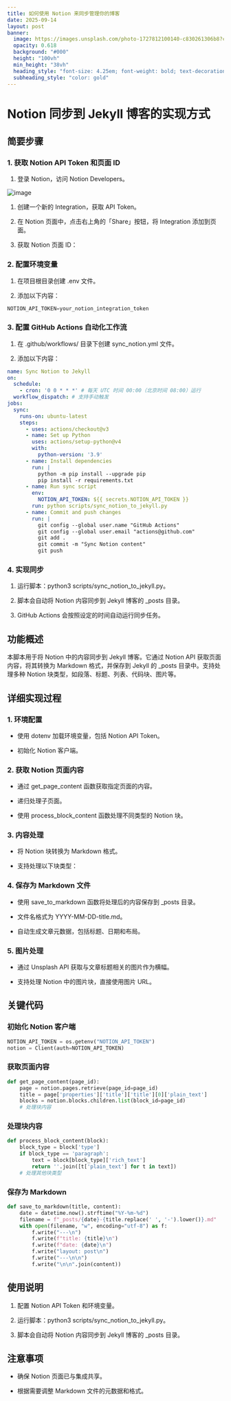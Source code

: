```yaml
---
title: 如何使用 Notion 来同步管理你的博客
date: 2025-09-14
layout: post
banner:
  image: https://images.unsplash.com/photo-1727812100140-c830261306b8?crop=entropy&cs=tinysrgb&fit=max&fm=jpg&ixid=M3w2OTIwMzJ8MHwxfHJhbmRvbXx8fHx8fHx8fDE3NTc4NzQzMzR8&ixlib=rb-4.1.0&q=80&w=1080
  opacity: 0.618
  background: "#000"
  height: "100vh"
  min_height: "38vh"
  heading_style: "font-size: 4.25em; font-weight: bold; text-decoration: underline"
  subheading_style: "color: gold"
---
```


# Notion 同步到 Jekyll 博客的实现方式

## 简要步骤

### 1. 获取 Notion API Token 和页面 ID

1. 登录 Notion，访问 Notion Developers。

![image](https://prod-files-secure.s3.us-west-2.amazonaws.com/a7a0cc5a-89b9-4cda-8686-1fba0ca52f40/d19c1afe-dea5-4312-9333-786b0ba83054/image.png?X-Amz-Algorithm=AWS4-HMAC-SHA256&X-Amz-Content-Sha256=UNSIGNED-PAYLOAD&X-Amz-Credential=ASIAZI2LB466ZEOXKWW2%2F20250914%2Fus-west-2%2Fs3%2Faws4_request&X-Amz-Date=20250914T182532Z&X-Amz-Expires=3600&X-Amz-Security-Token=IQoJb3JpZ2luX2VjEOX%2F%2F%2F%2F%2F%2F%2F%2F%2F%2FwEaCXVzLXdlc3QtMiJIMEYCIQCw%2FiJsRoy67%2FMabRa6k%2BUOwJjbCe49UiwhPfN9w9ipyAIhAIPiiaC4k%2BA5xiqk9cg9wvFP5nBSL3QlIxhXAJS7k8kDKv8DCF4QABoMNjM3NDIzMTgzODA1IgyVQm7PTBn%2B8%2FYoCPEq3AOG3ZSbjnfPXtbqM3xEuZmy7qbAULUV8G1cHnUqqYUXawCXEXWeQg6LfOmy7SBjKgBw3599rKA590wBNwpczObISSIVCHrKxvhT7nNHyEABr1YlzjNXaLZCv8KldStEgPzVHo0in8XY3P0sQq5DS%2Br9kBzWAxCVluO8YDFQs2Wm2xfIzaLuIrUBtLMBVGWwt2O3GhPrGUyI2iohLgJcN8HdGDZx6hRmqsaAUYpZm%2FXpDTA4UOu2RwQGvzItm1F1FZV0pgQECMHUt4mOOjYQb6BBgprsg74SZWMDLLdIaq4%2BVzCKKVK4k957iky4WJ7Px37d5jOdkKwjDn6Oiyu2qKbbbsICkC3gkxrWclPnlgVYh7HQkQwoAKbAlLOp4paVKqfot97JVtzDJTcp4QwSDZ54NelpsmIoE5PaU63e9TXaW9jvw2j4pwZ4rulNm%2BJZgE2JpMt61o%2BfrIpxCMfzIshvCDX%2BGoslKI4pDmYVeKj9m19Mck0DZhVBToemX87%2B9OOFFcVXrTqAUTKfjpOerp7ckJd7dOgXb9ALoErM7RGj5Cv%2BvZiCgENmMLCcs6gKVlZyqIgDeShgXRLqfcu3sMjsDEhLoCcTZGa35fIQc0el%2B5THN8bzxc%2F11XE%2FVTDO%2F5rGBjqkATRjSuc60vn9O6SBiy7I9P%2Bnov3X5KtRzI%2F5i4zB5zwJMRDjidCA%2FjkTPEmhW5BKyOgJrIVhTkGmRBwoh16ZJtFp3dh%2FLHYE%2BRXDslvFPNp9%2B0bLevm%2FC%2FSXHw7tOlELacilnHiu8j%2FDLxpCcva%2Bdn8AfGGudt61P8NTexKgGxcYGfvA1rtYxGH1%2B2WA6M4h8H%2BhJXgYAnh9GJKM9QXXS6COiLda&X-Amz-Signature=105b9d576012f8fbc5840097e019dcf9170c386ffd9b19dd9db82d731db2ff7d&X-Amz-SignedHeaders=host&x-amz-checksum-mode=ENABLED&x-id=GetObject)

1. 创建一个新的 Integration，获取 API Token。

1. 在 Notion 页面中，点击右上角的「Share」按钮，将 Integration 添加到页面。

1. 获取 Notion 页面 ID：


### 2. 配置环境变量

1. 在项目根目录创建 .env 文件。

1. 添加以下内容：

```javascript
NOTION_API_TOKEN=your_notion_integration_token
```

### 3. 配置 GitHub Actions 自动化工作流

1. 在 .github/workflows/ 目录下创建 sync_notion.yml 文件。

1. 添加以下内容：

```yaml
name: Sync Notion to Jekyll
on:
  schedule:
    - cron: '0 0 * * *' # 每天 UTC 时间 00:00（北京时间 08:00）运行
  workflow_dispatch: # 支持手动触发
jobs:
  sync:
    runs-on: ubuntu-latest
    steps:
      - uses: actions/checkout@v3
      - name: Set up Python
        uses: actions/setup-python@v4
        with:
          python-version: '3.9'
      - name: Install dependencies
        run: |
          python -m pip install --upgrade pip
          pip install -r requirements.txt
      - name: Run sync script
        env:
          NOTION_API_TOKEN: ${{ secrets.NOTION_API_TOKEN }}
        run: python scripts/sync_notion_to_jekyll.py
      - name: Commit and push changes
        run: |
          git config --global user.name "GitHub Actions"
          git config --global user.email "actions@github.com"
          git add .
          git commit -m "Sync Notion content"
          git push
```

### 4. 实现同步

1. 运行脚本：python3 scripts/sync_notion_to_jekyll.py。

1. 脚本会自动将 Notion 内容同步到 Jekyll 博客的 _posts 目录。

1. GitHub Actions 会按照设定的时间自动运行同步任务。

## 功能概述

本脚本用于将 Notion 中的内容同步到 Jekyll 博客。它通过 Notion API 获取页面内容，将其转换为 Markdown 格式，并保存到 Jekyll 的 _posts 目录中。支持处理多种 Notion 块类型，如段落、标题、列表、代码块、图片等。

## 详细实现过程

### 1. 环境配置

- 使用 dotenv 加载环境变量，包括 Notion API Token。

- 初始化 Notion 客户端。

### 2. 获取 Notion 页面内容

- 通过 get_page_content 函数获取指定页面的内容。

- 递归处理子页面。

- 使用 process_block_content 函数处理不同类型的 Notion 块。

### 3. 内容处理

- 将 Notion 块转换为 Markdown 格式。

- 支持处理以下块类型：


### 4. 保存为 Markdown 文件

- 使用 save_to_markdown 函数将处理后的内容保存到 _posts 目录。

- 文件名格式为 YYYY-MM-DD-title.md。

- 自动生成文章元数据，包括标题、日期和布局。

### 5. 图片处理

- 通过 Unsplash API 获取与文章标题相关的图片作为横幅。

- 支持处理 Notion 中的图片块，直接使用图片 URL。

## 关键代码

### 初始化 Notion 客户端

```python
NOTION_API_TOKEN = os.getenv("NOTION_API_TOKEN")
notion = Client(auth=NOTION_API_TOKEN)
```

### 获取页面内容

```python
def get_page_content(page_id):
    page = notion.pages.retrieve(page_id=page_id)
    title = page['properties']['title']['title'][0]['plain_text']
    blocks = notion.blocks.children.list(block_id=page_id)
    # 处理块内容
```

### 处理块内容

```python
def process_block_content(block):
    block_type = block['type']
    if block_type == 'paragraph':
        text = block[block_type]['rich_text']
        return ''.join([t['plain_text'] for t in text])
    # 处理其他块类型
```

### 保存为 Markdown

```python
def save_to_markdown(title, content):
    date = datetime.now().strftime("%Y-%m-%d")
    filename = f"_posts/{date}-{title.replace(' ', '-').lower()}.md"
    with open(filename, "w", encoding="utf-8") as f:
        f.write("---\n")
        f.write(f"title: {title}\n")
        f.write(f"date: {date}\n")
        f.write("layout: post\n")
        f.write("---\n\n")
        f.write("\n\n".join(content))
```

## 使用说明

1. 配置 Notion API Token 和环境变量。

1. 运行脚本：python3 scripts/sync_notion_to_jekyll.py。

1. 脚本会自动将 Notion 内容同步到 Jekyll 博客的 _posts 目录。

## 注意事项

- 确保 Notion 页面已与集成共享。

- 根据需要调整 Markdown 文件的元数据和格式。